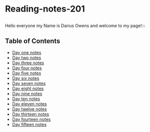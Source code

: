 # Reading-notes-201 

##
Hello everyone my Name is Darius Owens and welcome to my page!:boom:


## Table of Contents
- [Day one notes](class-01.md)
- [Day two notes](class-02.md)
- [Day three notes](class-03.md)
- [Day four notes](class-04.md)
- [Day five notes](class-05.md)
- [Day six notes](class-06.md)
- [Day seven notes](class-07.md)
- [Day eight notes](class-08.md)
- [Day nine notes](class-09.md)
- [Day ten notes](class-10.md)
- [Day eleven notes](class-11.md)
- [Day twelve notes](class-12.md)
- [Day thirteen notes](class-13.md)
- [Day fourteen notes]()
- [Day fifteen notes]()

